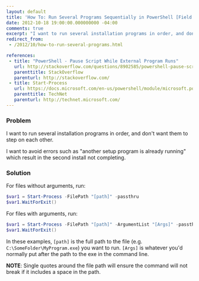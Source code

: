 ```yaml
---
layout: default
title: 'How To: Run Several Programs Sequentially in PowerShell [Field Notes]'
date: 2012-10-18 19:00:00.000000000 -04:00
comments: true
excerpt: "I want to run several installation programs in order, and don't want them to step on each other."
redirect_from: 
 - /2012/10/how-to-run-several-programs.html

references: 
 - title: "PowerShell - Pause Script While External Program Runs"
   url: http://stackoverflow.com/questions/8902585/powershell-pause-script-while-external-program-runs
   parenttitle: StackOverflow
   parenturl: http://stackoverflow.com/
 - title: Start-Process
   url: https://docs.microsoft.com/en-us/powershell/module/microsoft.powershell.management/start-process?view=powershell-6
   parenttitle: TechNet
   parenturl: http://technet.microsoft.com/
---
```

### Problem
I want to run several installation programs in order, and don't want them to step on each other.

I want to avoid errors such as "another setup program is already running" which result in the second install not completing.

### Solution

For files without arguments, run:

```powershell
$var1 = Start-Process -FilePath "[path]" -passthru
$var1.WaitForExit()
```

For files with arguments, run:

```powershell
$var1 = Start-Process -FilePath "[path]" -ArgumentList "[Args]" -passthru
$var1.WaitForExit()
```

In these examples, `[path]` is the full path to the file (e.g. `C:\SomeFolder\MyProgram.exe`) you want to run. `[Args]` is whatever you'd normally put after the path to the exe in the command line.

**NOTE**: Single quotes around the file path will ensure the command will not break if it includes a space in the path.
